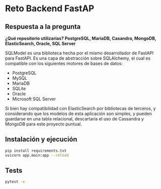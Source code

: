 # Reto Backend FastAP

## Respuesta a la pregunta

**¿Qué repositorio utilizarías? PostgreSQL, MariaDB, Casandra, MongoDB, ElasticSearch, Oracle, SQL Server**

SQLModel es una biblioteca hecha por el mismo desarrollador de FastAPI para FastAPI. Es una capa de abstracción sobre SQLAlchemy, el cual es compatible con los siguientes motores de bases de datos:

- PostgreSQL
- MySQL
- MariaDB
- SQLite
- Oracle
- Microsoft SQL Server

Si bien hay compatibilidad con ElasticSearch por bibliotecas de terceros, y considerando que los modelos de esta aplicación son simples, y pueden guardarse en una tabla relacional, descartaría el uso de Cassandra y MongoDB para este proyecto puntual.

## Instalación y ejecución

```bash
pip install requirements.txt
uvicorn app.main:app --reload
```

## Tests

```bash
pytest -v
```
